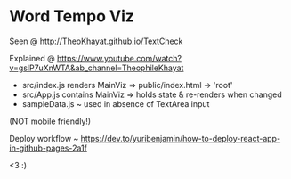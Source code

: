 # Word Tempo Viz

Seen @ http://TheoKhayat.github.io/TextCheck

Explained @ https://www.youtube.com/watch?v=gslP7uXnWTA&ab_channel=TheophileKhayat

- src/index.js renders MainViz => public/index.html -> 'root'
- src/App.js contains MainViz => holds state & re-renders when changed
- sampleData.js ~ used in absence of TextArea input

(NOT mobile friendly!)

Deploy workflow ~ https://dev.to/yuribenjamin/how-to-deploy-react-app-in-github-pages-2a1f

<3 :)
